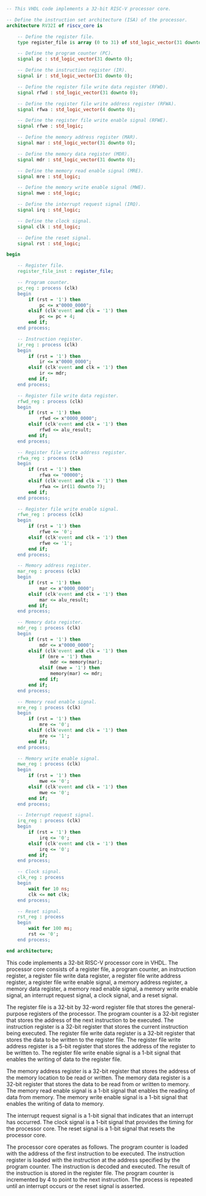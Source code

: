 ```vhdl
-- This VHDL code implements a 32-bit RISC-V processor core.

-- Define the instruction set architecture (ISA) of the processor.
architecture RV32I of riscv_core is

    -- Define the register file.
    type register_file is array (0 to 31) of std_logic_vector(31 downto 0);

    -- Define the program counter (PC).
    signal pc : std_logic_vector(31 downto 0);

    -- Define the instruction register (IR).
    signal ir : std_logic_vector(31 downto 0);

    -- Define the register file write data register (RFWD).
    signal rfwd : std_logic_vector(31 downto 0);

    -- Define the register file write address register (RFWA).
    signal rfwa : std_logic_vector(4 downto 0);

    -- Define the register file write enable signal (RFWE).
    signal rfwe : std_logic;

    -- Define the memory address register (MAR).
    signal mar : std_logic_vector(31 downto 0);

    -- Define the memory data register (MDR).
    signal mdr : std_logic_vector(31 downto 0);

    -- Define the memory read enable signal (MRE).
    signal mre : std_logic;

    -- Define the memory write enable signal (MWE).
    signal mwe : std_logic;

    -- Define the interrupt request signal (IRQ).
    signal irq : std_logic;

    -- Define the clock signal.
    signal clk : std_logic;

    -- Define the reset signal.
    signal rst : std_logic;

begin

    -- Register file.
    register_file_inst : register_file;

    -- Program counter.
    pc_reg : process (clk)
    begin
        if (rst = '1') then
            pc <= x"0000_0000";
        elsif (clk'event and clk = '1') then
            pc <= pc + 4;
        end if;
    end process;

    -- Instruction register.
    ir_reg : process (clk)
    begin
        if (rst = '1') then
            ir <= x"0000_0000";
        elsif (clk'event and clk = '1') then
            ir <= mdr;
        end if;
    end process;

    -- Register file write data register.
    rfwd_reg : process (clk)
    begin
        if (rst = '1') then
            rfwd <= x"0000_0000";
        elsif (clk'event and clk = '1') then
            rfwd <= alu_result;
        end if;
    end process;

    -- Register file write address register.
    rfwa_reg : process (clk)
    begin
        if (rst = '1') then
            rfwa <= "00000";
        elsif (clk'event and clk = '1') then
            rfwa <= ir(11 downto 7);
        end if;
    end process;

    -- Register file write enable signal.
    rfwe_reg : process (clk)
    begin
        if (rst = '1') then
            rfwe <= '0';
        elsif (clk'event and clk = '1') then
            rfwe <= '1';
        end if;
    end process;

    -- Memory address register.
    mar_reg : process (clk)
    begin
        if (rst = '1') then
            mar <= x"0000_0000";
        elsif (clk'event and clk = '1') then
            mar <= alu_result;
        end if;
    end process;

    -- Memory data register.
    mdr_reg : process (clk)
    begin
        if (rst = '1') then
            mdr <= x"0000_0000";
        elsif (clk'event and clk = '1') then
            if (mre = '1') then
                mdr <= memory(mar);
            elsif (mwe = '1') then
                memory(mar) <= mdr;
            end if;
        end if;
    end process;

    -- Memory read enable signal.
    mre_reg : process (clk)
    begin
        if (rst = '1') then
            mre <= '0';
        elsif (clk'event and clk = '1') then
            mre <= '1';
        end if;
    end process;

    -- Memory write enable signal.
    mwe_reg : process (clk)
    begin
        if (rst = '1') then
            mwe <= '0';
        elsif (clk'event and clk = '1') then
            mwe <= '0';
        end if;
    end process;

    -- Interrupt request signal.
    irq_reg : process (clk)
    begin
        if (rst = '1') then
            irq <= '0';
        elsif (clk'event and clk = '1') then
            irq <= '0';
        end if;
    end process;

    -- Clock signal.
    clk_reg : process
    begin
        wait for 10 ns;
        clk <= not clk;
    end process;

    -- Reset signal.
    rst_reg : process
    begin
        wait for 100 ms;
        rst <= '0';
    end process;

end architecture;
```

This code implements a 32-bit RISC-V processor core in VHDL. The processor core consists of a register file, a program counter, an instruction register, a register file write data register, a register file write address register, a register file write enable signal, a memory address register, a memory data register, a memory read enable signal, a memory write enable signal, an interrupt request signal, a clock signal, and a reset signal.

The register file is a 32-bit by 32-word register file that stores the general-purpose registers of the processor. The program counter is a 32-bit register that stores the address of the next instruction to be executed. The instruction register is a 32-bit register that stores the current instruction being executed. The register file write data register is a 32-bit register that stores the data to be written to the register file. The register file write address register is a 5-bit register that stores the address of the register to be written to. The register file write enable signal is a 1-bit signal that enables the writing of data to the register file.

The memory address register is a 32-bit register that stores the address of the memory location to be read or written. The memory data register is a 32-bit register that stores the data to be read from or written to memory. The memory read enable signal is a 1-bit signal that enables the reading of data from memory. The memory write enable signal is a 1-bit signal that enables the writing of data to memory.

The interrupt request signal is a 1-bit signal that indicates that an interrupt has occurred. The clock signal is a 1-bit signal that provides the timing for the processor core. The reset signal is a 1-bit signal that resets the processor core.

The processor core operates as follows. The program counter is loaded with the address of the first instruction to be executed. The instruction register is loaded with the instruction at the address specified by the program counter. The instruction is decoded and executed. The result of the instruction is stored in the register file. The program counter is incremented by 4 to point to the next instruction. The process is repeated until an interrupt occurs or the reset signal is asserted.